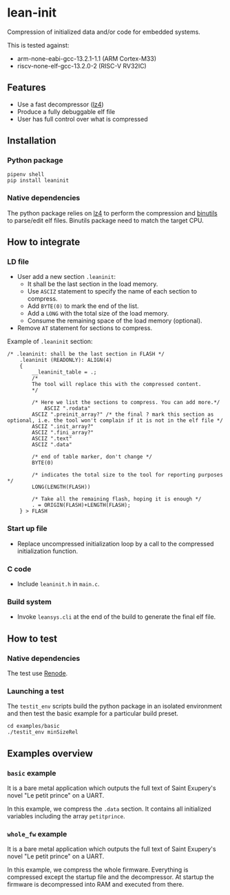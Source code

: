# lean-init
Compression of initialized data and/or code for embedded systems.

This is tested against:
- arm-none-eabi-gcc-13.2.1-1.1 (ARM Cortex-M33)
- riscv-none-elf-gcc-13.2.0-2 (RISC-V RV32IC)

## Features

- Use a fast decompressor ([lz4](https://lz4.org/))
- Produce a fully debuggable elf file
- User has full control over what is compressed

## Installation

### Python package
````
pipenv shell
pip install leaninit
````

### Native dependencies
The python package relies on [lz4](https://lz4.org/) to perform the compression and [binutils](https://www.gnu.org/software/binutils/) to parse/edit elf files.
Binutils package need to match the target CPU.

## How to integrate

### LD file
- User add a new section `.leaninit`:
  - It shall be the last section in the load memory.
  - Use `ASCIZ` statement to specify the name of each section to compress.
  - Add `BYTE(0)` to mark the end of the list.
  - Add a `LONG` with the total size of the load memory.
  - Consume the remaining space of the load memory (optional).
- Remove `AT` statement for sections to compress.

Example of `.leaninit` section:

````
/* .leaninit: shall be the last section in FLASH */
	.leaninit (READONLY): ALIGN(4)
	{
		__leaninit_table = .;
        /* 
        The tool will replace this with the compressed content.
        */

        /* Here we list the sections to compress. You can add more.*/
            ASCIZ ".rodata"
        ASCIZ ".preinit_array?" /* the final ? mark this section as optional, i.e. the tool won't complain if it is not in the elf file */
        ASCIZ ".init_array?"
        ASCIZ ".fini_array?"
        ASCIZ ".text" 
        ASCIZ ".data"

        /* end of table marker, don't change */
        BYTE(0)
            
        /* indicates the total size to the tool for reporting purposes */
        LONG(LENGTH(FLASH))
    
		/* Take all the remaining flash, hoping it is enough */
		. = ORIGIN(FLASH)+LENGTH(FLASH);
	} > FLASH
````

### Start up file
- Replace uncompressed initialization loop by a call to the compressed initialization function. 

### C code
- Include `leaninit.h` in `main.c`.

### Build system
- Invoke `leansys.cli` at the end of the build to generate the final elf file.

## How to test

### Native dependencies
The test use [Renode](https://renode.readthedocs.io/en/latest/index.html).

### Launching a test
The `testit_env` scripts build the python package in an isolated environment and then test the basic example for a particular build preset.

````
cd examples/basic
./testit_env minSizeRel
````

## Examples overview

### `basic` example
It is a bare metal application which outputs the full text of Saint Exupery's novel "Le petit prince" on a UART.

In this example, we compress the `.data` section. It contains all initialized variables including the array `petitprince`.

### `whole_fw` example
It is a bare metal application which outputs the full text of Saint Exupery's novel "Le petit prince" on a UART.

In this example, we compress the whole firmware. Everything is compressed except the startup file and the decompressor.
At startup the firmware is decompressed into RAM and executed from there.